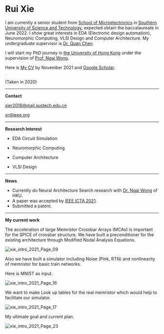 # Rui Xie  

I am currently a senior student from [<u>School of Microelectronics</u>]( https://sme.sustech.edu.cn/en/) in [<u>Southern University of Science and Technology</u>]( https://www.sustech.edu.cn/en/), expected obtain the baccalaureate in June 2022. I show great interests in EDA (Electronic design automation), Neuromorphic Computing, VLSI Design and Computer Architecture. My undergraduate supervisor is [<u>Dr. Quan Chen</u>]( https://faculty.sustech.edu.cn/chenq3/en/).

I will start my PhD journey in  [<u>the University of Hong Kong</u>]( https://www.hku.hk/) under the supervision of [<u>Prof. Ngai Wong</u>]( https://www.eee.hku.hk/~nwong/).

Here is <u>[My CV](doc/xie_cv.pdf)</u> by November 2021 and <u>[Google Scholar]( https://scholar.google.com/citations?user=kFFMzkQAAAAJ&amp;amp;hl=en)</u>.

<img src="https://cdn.jsdelivr.net/gh/Mi5sssss/blog_image@main/RRAM-Simulation/xie2021.iplwdpc3fjk.jpg" alt="xie2021" style="zoom:10%;" />

(Taken in 2020)

---

**Contact**

xier2018@mail.sustech.edu.cn  

xr@ieee.org

***

**Research Interest**

- EDA Circuit Simulation

- Neuromorphic Computing
- Computer Architecture
- VLSI Design

***

**News**

- Currently do Neural Architecture Search research with [<u>Dr. Ngai Wong</u>]( https://www.eee.hku.hk/~nwong/)  of HKU.
- A paper was accepted by [<u>IEEE ICTA 2021</u>](http://www.ieee-icta.net/).
- Submitted a patent.

---

**My current work**

The acceleration of large Memristor Crossbar Arrays (MCAs) is important for the SPICE of crossbar structure. We have built a preconditioner for the existing architecture through Modified Nodal Analysis Equations.

![xie_intro_2021_Page_09](https://cdn.jsdelivr.net/gh/Mi5sssss/blog_image@main/RRAM-Simulation/xie_intro_2021_Page_09.2d0dj2bb0dog.jpg)



Also we have built a simulator including Noise (Pink, RTN) and nonlinearity of memristor for basic train networks.

Here is MNIST as input.

![xie_intro_2021_Page_16](https://cdn.jsdelivr.net/gh/Mi5sssss/blog_image@main/RRAM-Simulation/xie_intro_2021_Page_16.7ihbgnqlnfs0.jpg)

We want to make Look up tables for the real memristor which would help to facilitate our simulator.

![xie_intro_2021_Page_17](https://cdn.jsdelivr.net/gh/Mi5sssss/blog_image@main/RRAM-Simulation/xie_intro_2021_Page_17.3ulognnu4o00.jpg)

My ultimate goal and current plan.

![xie_intro_2021_Page_23](https://cdn.jsdelivr.net/gh/Mi5sssss/blog_image@main/RRAM-Simulation/xie_intro_2021_Page_23.6eebtn5qis00.jpg)